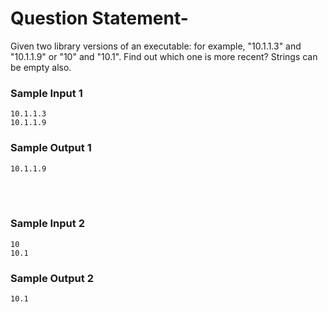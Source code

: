 # Question Statement-

Given two library versions of an executable: for example, "10.1.1.3" and "10.1.1.9" or "10" and "10.1". Find out which one is more recent? Strings can be empty also.

### Sample Input 1
```
10.1.1.3
10.1.1.9
```
### Sample Output 1
```
10.1.1.9
```
<br><br>

### Sample Input 2
```
10
10.1
```
### Sample Output 2
```
10.1
```